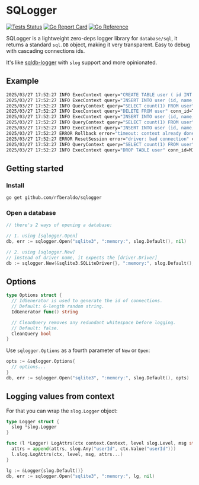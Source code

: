 # SQLogger

[![Tests Status](https://github.com/rfberaldo/sqlogger/actions/workflows/test.yaml/badge.svg?branch=master)](https://github.com/rfberaldo/sqlogger/actions/workflows/test.yaml)
[![Go Report Card](https://goreportcard.com/badge/github.com/rfberaldo/sqlogger)](https://goreportcard.com/report/github.com/rfberaldo/sqlogger)
[![Go Reference](https://pkg.go.dev/badge/github.com/rfberaldo/sqlogger.svg)](https://pkg.go.dev/github.com/rfberaldo/sqlogger)

SQLogger is a lightweight zero-deps logger library for `database/sql`, it returns a standard `sql.DB` object, making it very transparent.
Easy to debug with cascading connections ids.

It's like [sqldb-logger](https://github.com/simukti/sqldb-logger) with `slog` support and more opinionated.

## Example

```bash
2025/03/27 17:52:27 INFO ExecContext query="CREATE TABLE user ( id INT PRIMARY KEY, name VARCHAR(255), age INT )" conn_id=Ty7tgM duration=3.913661ms
2025/03/27 17:52:27 INFO ExecContext query="INSERT INTO user (id, name, age) VALUES ($1,$2,$3),($4,$5,$6),($7,$8,$9)" args="[1 Alice 18 2 Rob 38 3 John 4]" conn_id=Ty7tgM duration=614.307µs
2025/03/27 17:52:27 INFO QueryContext query="SELECT count(1) FROM user" conn_id=Ty7tgM duration=311.123µs
2025/03/27 17:52:27 INFO ExecContext query="DELETE FROM user" conn_id=Ty7tgM duration=486.935µs
2025/03/27 17:52:27 INFO ExecContext query="INSERT INTO user (id, name, age) VALUES ($1,$2,$3),($4,$5,$6),($7,$8,$9)" args="[1 Alice 18 2 Rob 38 3 John 4]" conn_id=Ty7tgM duration=128.631µs
2025/03/27 17:52:27 INFO QueryContext query="SELECT count(1) FROM user" conn_id=Ty7tgM duration=116.081µs
2025/03/27 17:52:27 INFO ExecContext query="INSERT INTO user (id, name, age) VALUES ($1,$2,$3),($4,$5,$6),($7,$8,$9)" args="[1 Alice 18 2 Rob 38 3 John 4]" conn_id=Ty7tgM duration=160.512µs
2025/03/27 17:52:27 ERROR Rollback error="timeout: context already done: context canceled" conn_id=Ty7tgM tx_id=FoPyiM duration=53.201µs
2025/03/27 17:52:27 ERROR ResetSession error="driver: bad connection" conn_id=Ty7tgM duration=490ns
2025/03/27 17:52:27 INFO QueryContext query="SELECT count(1) FROM user" conn_id=MIcA61 duration=645.607µs
2025/03/27 17:52:27 INFO ExecContext query="DROP TABLE user" conn_id=MIcA61 duration=1.360044ms
```

## Getting started

### Install

```bash
go get github.com/rfberaldo/sqlogger
```

### Open a database

```go
// there's 2 ways of opening a database:

// 1. using [sqlogger.Open]
db, err := sqlogger.Open("sqlite3", ":memory:", slog.Default(), nil)

// 2. using [sqlogger.New]
// instead of driver name, it expects the [driver.Driver]
db := sqlogger.New(&sqlite3.SQLiteDriver{}, ":memory:", slog.Default(), nil)
```

## Options

```go
type Options struct {
  // IdGenerator is used to generate the id of connections.
  // Default: 6-length random string.
  IdGenerator func() string

  // CleanQuery removes any redundant whitespace before logging.
  // Default: false.
  CleanQuery bool
}
```

Use `sqlogger.Options` as a fourth parameter of `New` or `Open`:

```go
opts := &sqlogger.Options{
  // options...
}
db, err := sqlogger.Open("sqlite3", ":memory:", slog.Default(), opts)
```

## Logging values from context

For that you can wrap the `slog.Logger` object:

```go
type Logger struct {
  slog *slog.Logger
}

func (l *Logger) LogAttrs(ctx context.Context, level slog.Level, msg string, attrs ...slog.Attr) {
  attrs = append(attrs, slog.Any("userId", ctx.Value("userId")))
  l.slog.LogAttrs(ctx, level, msg, attrs...)
}

lg := &Logger{slog.Default()}
db, err := sqlogger.Open("sqlite3", ":memory:", lg, nil)
```
